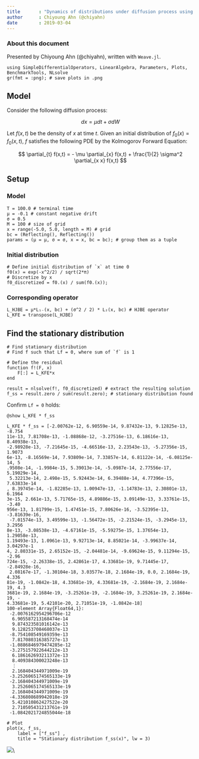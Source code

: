 ```yaml
---
title       : "Dynamics of distributions under diffusion process using KFE"
author      : Chiyoung Ahn (@chiyahn)
date        : 2019-03-04
---
```


### About this document
Presented by Chiyoung Ahn (@chiyahn), written with `Weave.jl`.

~~~~{.julia}
using SimpleDifferentialOperators, LinearAlgebra, Parameters, Plots, BenchmarkTools, NLsolve
gr(fmt = :png); # save plots in .png
~~~~~~~~~~~~~





## Model
Consider the following diffusion process:

$$
dx = \mu dt + \sigma dW
$$

Let $f(x,t)$ be the density of $x$ at time $t$. Given an initial distribution of $f_0(x) = f_0(x,t)$, $f$ satisfies the following PDE by the Kolmogorov Forward Equation:

$$
\partial_{t} f(x,t) = - \mu \partial_{x} f(x,t) + \frac{1}{2} \sigma^2  \partial_{x x} f(x,t)
$$

## Setup
### Model
~~~~{.julia}
T = 100.0 # terminal time
μ = -0.1 # constant negative drift
σ = 0.5
M = 100 # size of grid
x = range(-5.0, 5.0, length = M) # grid
bc = (Reflecting(), Reflecting())
params = (μ = μ, σ = σ, x = x, bc = bc); # group them as a tuple
~~~~~~~~~~~~~





### Initial distribution 
~~~~{.julia}
# Define initial distribution of `x` at time 0
f0(x) = exp(-x^2/2) / sqrt(2*π)
# Discretize by x
f0_discretized = f0.(x) / sum(f0.(x));
~~~~~~~~~~~~~





### Corresponding operator
~~~~{.julia}
L_HJBE = μ*L₁₋(x, bc) + (σ^2 / 2) * L₂(x, bc) # HJBE operator
L_KFE = transpose(L_HJBE)
~~~~~~~~~~~~~





## Find the stationary distribution
~~~~{.julia}
# Find stationary distribution
# Find f such that Lf = 0, where sum of `f` is 1

# Define the residual
function f!(F, x)
    F[:] = L_KFE*x
end

result = nlsolve(f!, f0_discretized) # extract the resulting solution
f_ss = result.zero / sum(result.zero); # stationary distribution found
~~~~~~~~~~~~~





Confirm `Lf = 0` holds:

~~~~{.julia}
@show L_KFE * f_ss
~~~~~~~~~~~~~


~~~~
L_KFE * f_ss = [-2.00762e-12, 6.90559e-14, 9.87432e-13, 9.12825e-13, -8.754
11e-13, 7.81708e-13, -1.08868e-12, -3.27516e-13, 6.18616e-13, 8.40938e-13, 
-2.98928e-13, -7.21645e-15, -4.66516e-13, 2.23543e-13, -5.27356e-15, 1.9073
6e-13, -8.16569e-14, 7.93809e-14, 7.33857e-14, 6.81122e-14, -6.08125e-14, 5
.9508e-14, -1.9984e-15, 5.39013e-14, -5.0987e-14, 2.77556e-17, 5.19029e-14,
 5.32213e-14, 2.498e-15, 5.92443e-14, 6.39488e-14, 4.77396e-15, 7.63833e-14
, 8.39745e-14, -1.82285e-13, 1.00947e-13, -1.14783e-13, 2.30801e-13, 6.1964
3e-15, 2.661e-13, 5.71765e-15, 4.89886e-15, 3.09149e-13, 3.33761e-15, -3.40
956e-13, 1.81799e-15, 1.47451e-15, 7.80626e-16, -3.52395e-13, -3.81639e-16,
 -7.01574e-13, 3.49599e-13, -1.56472e-15, -2.21524e-15, -3.2945e-13, 3.2956
8e-13, -3.08538e-13, -4.67161e-15, -5.59275e-15, 1.37654e-13, 1.29058e-13, 
1.19493e-13, 1.0961e-13, 9.92713e-14, 8.85021e-14, -3.99637e-14, 3.04297e-1
4, 2.80331e-15, 2.65152e-15, -2.04481e-14, -9.69624e-15, 9.11294e-15, -2.96
724e-15, -2.26338e-15, 2.42861e-17, 4.33681e-19, 9.71445e-17, -2.84928e-16,
 2.08167e-17, -1.30104e-18, 3.03577e-18, 2.1684e-19, 0.0, 2.1684e-19, 4.336
81e-19, -1.0842e-18, 4.33681e-19, 4.33681e-19, -2.1684e-19, 2.1684e-19, 4.3
3681e-19, 2.1684e-19, -3.25261e-19, -2.1684e-19, 3.25261e-19, 2.1684e-19, -
4.33681e-19, 5.42101e-20, 2.71051e-19, -1.0842e-18]
100-element Array{Float64,1}:
 -2.0076162954296706e-12
  6.905587213168474e-14 
  9.874323581016142e-13 
  9.128253708468037e-13 
 -8.754108549169359e-13 
  7.817080316385727e-13 
 -1.0886846979474285e-12
 -3.275157922644212e-13 
  6.186162693211372e-13 
  8.409384300023248e-13 
  ⋮                     
  2.168404344971009e-19 
 -3.2526065174565133e-19
 -2.168404344971009e-19 
  3.2526065174565133e-19
  2.168404344971009e-19 
 -4.336808689942018e-19 
  5.421010862427522e-20 
  2.710505431213761e-19 
 -1.0842021724855044e-18
~~~~



~~~~{.julia}
# Plot
plot(x, f_ss,  
    label = ["f_ss"] ,
    title = "Stationary distribution f_ss(x)", lw = 3)
~~~~~~~~~~~~~


![](figures/kolmogorov-forward_7_1.png)\ 

